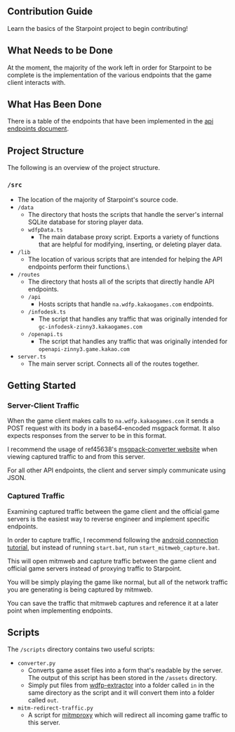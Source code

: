 ## Contribution Guide
Learn the basics of the Starpoint project to begin contributing!

## What Needs to be Done
At the moment, the majority of the work left in order for Starpoint to be complete is the implementation of the various endpoints that the game client interacts with.

## What Has Been Done
There is a table of the endpoints that have been implemented in the [api endpoints document](./api-endpoints.md).

## Project Structure
The following is an overview of the project structure.
### ``/src``
- The location of the majority of Starpoint's source code.
- ``/data``
  - The directory that hosts the scripts that handle the server's internal SQLite database for storing player data.
  - ``wdfpData.ts``
    - The main database proxy script. Exports a variety of functions that are helpful for modifying, inserting, or deleting player data.
- ``/lib``
  - The location of various scripts that are intended for helping the API endpoints perform their functions.\
- ``/routes``
  - The directory that hosts all of the scripts that directly handle API endpoints.
  - ``/api``
    - Hosts scripts that handle ``na.wdfp.kakaogames.com`` endpoints.
  - ``/infodesk.ts``
    - The script that handles any traffic that was originally intended for ``gc-infodesk-zinny3.kakaogames.com``
  - ``/openapi.ts``
    - The script that handles any traffic that was originally intended for ``openapi-zinny3.game.kakao.com``
- ``server.ts``
  - The main server script. Connects all of the routes together.

## Getting Started

### Server-Client Traffic
When the game client makes calls to ``na.wdfp.kakaogames.com`` it sends a POST request with its body in a base64-encoded msgpack format. It also expects responses from the server to be in this format.

I recommend the usage of ref45638's [msgpack-converter website](https://ref45638.github.io/msgpack-converter/) when viewing captured traffic to and from this server.

For all other API endpoints, the client and server simply communicate using JSON.

### Captured Traffic
Examining captured traffic between the game client and the official game servers is the easiest way to reverse engineer and implement specific endpoints.

In order to capture traffic, I recommend following the [android connection tutorial](./connecting-android.md), but instead of running ``start.bat``, run ``start_mitmweb_capture.bat``.

This will open mitmweb and capture traffic between the game client and official game servers instead of proxying traffic to Starpoint.

You will be simply playing the game like normal, but all of the network traffic you are generating is being captured by mitmweb.

You can save the traffic that mitmweb captures and reference it at a later point when implementing endpoints.

## Scripts
The ``/scripts`` directory contains two useful scripts:
- ``converter.py``
  - Converts game asset files into a form that's readable by the server. The output of this script has been stored in the ``/assets`` directory.
  - Simply put files from [wdfp-extractor](https://github.com/ScripterSugar/wdfp-extractor) into a folder called ``in`` in the same directory as the script and it will convert them into a folder called ``out``.
- ``mitm-redirect-traffic.py``
  - A script for [mitmproxy](https://mitmproxy.org/) which will redirect all incoming game traffic to this server.